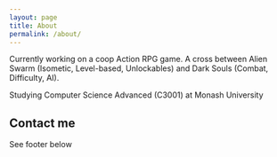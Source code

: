 ```yaml
---
layout: page
title: About
permalink: /about/
---
```


Currently working on a coop Action RPG game. A cross between Alien Swarm (Isometic, Level-based, Unlockables) and Dark Souls (Combat, Difficulty, AI).

Studying Computer Science Advanced (C3001) at Monash University

## Contact me

See footer below